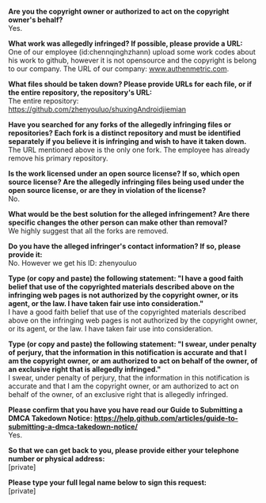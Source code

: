 **Are you the copyright owner or authorized to act on the copyright owner's behalf?**  
Yes.  

**What work was allegedly infringed? If possible, please provide a URL:**  
One of our employee (id:chennqinghzhann) upload some work codes about his work to github, however it is not opensource and the copyright is belong to our company. The URL of our company: www.authenmetric.com.

**What files should be taken down? Please provide URLs for each file, or if the entire repository, the repository's URL:**  
The entire repository: https://github.com/zhenyouluo/shuxingAndroidjiemian

**Have you searched for any forks of the allegedly infringing files or repositories? Each fork is a distinct repository and must be identified separately if you believe it is infringing and wish to have it taken down.**  
The URL mentioned above is the only one fork. The employee has already remove his primary repository.

**Is the work licensed under an open source license? If so, which open source license? Are the allegedly infringing files being used under the open source license, or are they in violation of the license?**  
No.

**What would be the best solution for the alleged infringement? Are there specific changes the other person can make other than removal?**  
We highly suggest that all the forks are removed.

**Do you have the alleged infringer's contact information? If so, please provide it:**  
No. However we get his ID: zhenyouluo

**Type (or copy and paste) the following statement: "I have a good faith belief that use of the copyrighted materials described above on the infringing web pages is not authorized by the copyright owner, or its agent, or the law. I have taken fair use into consideration."**  
I have a good faith belief that use of the copyrighted materials described above on the infringing web pages is not authorized by the copyright owner, or its agent, or the law. I have taken fair use into consideration.

**Type (or copy and paste) the following statement: "I swear, under penalty of perjury, that the information in this notification is accurate and that I am the copyright owner, or am authorized to act on behalf of the owner, of an exclusive right that is allegedly infringed."**  
I swear, under penalty of perjury, that the information in this notification is accurate and that I am the copyright owner, or am authorized to act on behalf of the owner, of an exclusive right that is allegedly infringed.

**Please confirm that you have you have read our Guide to Submitting a DMCA Takedown Notice: https://help.github.com/articles/guide-to-submitting-a-dmca-takedown-notice/**  
Yes.

**So that we can get back to you, please provide either your telephone number or physical address:**   
[private]

**Please type your full legal name below to sign this request:**  
[private]
